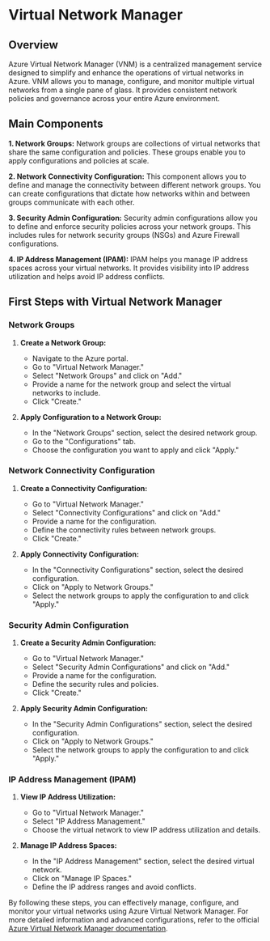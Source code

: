 # Virtual Network Manager

## Overview

Azure Virtual Network Manager (VNM) is a centralized management service designed to simplify and enhance the operations of virtual networks in Azure. VNM allows you to manage, configure, and monitor multiple virtual networks from a single pane of glass. It provides consistent network policies and governance across your entire Azure environment.

## Main Components

**1. Network Groups:** Network groups are collections of virtual networks that share the same configuration and policies. These groups enable you to apply configurations and policies at scale.

**2. Network Connectivity Configuration:** This component allows you to define and manage the connectivity between different network groups. You can create configurations that dictate how networks within and between groups communicate with each other.

**3. Security Admin Configuration:** Security admin configurations allow you to define and enforce security policies across your network groups. This includes rules for network security groups (NSGs) and Azure Firewall configurations.

**4. IP Address Management (IPAM):** IPAM helps you manage IP address spaces across your virtual networks. It provides visibility into IP address utilization and helps avoid IP address conflicts.

## First Steps with Virtual Network Manager

### Network Groups

1. **Create a Network Group:**
   - Navigate to the Azure portal.
   - Go to "Virtual Network Manager."
   - Select "Network Groups" and click on "Add."
   - Provide a name for the network group and select the virtual networks to include.
   - Click "Create."

2. **Apply Configuration to a Network Group:**
   - In the "Network Groups" section, select the desired network group.
   - Go to the "Configurations" tab.
   - Choose the configuration you want to apply and click "Apply."

### Network Connectivity Configuration

1. **Create a Connectivity Configuration:**
   - Go to "Virtual Network Manager."
   - Select "Connectivity Configurations" and click on "Add."
   - Provide a name for the configuration.
   - Define the connectivity rules between network groups.
   - Click "Create."

2. **Apply Connectivity Configuration:**
   - In the "Connectivity Configurations" section, select the desired configuration.
   - Click on "Apply to Network Groups."
   - Select the network groups to apply the configuration to and click "Apply."

### Security Admin Configuration

1. **Create a Security Admin Configuration:**
   - Go to "Virtual Network Manager."
   - Select "Security Admin Configurations" and click on "Add."
   - Provide a name for the configuration.
   - Define the security rules and policies.
   - Click "Create."

2. **Apply Security Admin Configuration:**
   - In the "Security Admin Configurations" section, select the desired configuration.
   - Click on "Apply to Network Groups."
   - Select the network groups to apply the configuration to and click "Apply."

### IP Address Management (IPAM)

1. **View IP Address Utilization:**
   - Go to "Virtual Network Manager."
   - Select "IP Address Management."
   - Choose the virtual network to view IP address utilization and details.

2. **Manage IP Address Spaces:**
   - In the "IP Address Management" section, select the desired virtual network.
   - Click on "Manage IP Spaces."
   - Define the IP address ranges and avoid conflicts.

By following these steps, you can effectively manage, configure, and monitor your virtual networks using Azure Virtual Network Manager. For more detailed information and advanced configurations, refer to the official [Azure Virtual Network Manager documentation](https://docs.microsoft.com/en-us/azure/virtual-network-manager/).